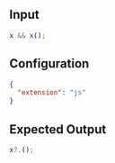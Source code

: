 
## Input
```javascript input
x && x();
```

## Configuration
```json configuration
{
  "extension": "js"
}
```

## Expected Output
```javascript expected output
x?.();
```
